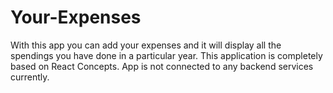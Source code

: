 # Your-Expenses
With this app you can add your expenses and it will display all the spendings you have done in a particular year. This application is completely based on React Concepts. App is not connected to any backend services currently.
